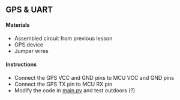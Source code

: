 ## GPS & UART

#### Materials
 - Assembled circuit from previous lesson
 - GPS device
 - Jumper wires

#### Instructions
 - Connect the GPS VCC and GND pins to MCU VCC and GND pins
 - Connect the GPS TX pin to MCU RX pin
 - Modify the code in [main.py](https://github.com/jgrissom/iot-gps/commit/151027a4dca7ee9ccc06454e835a37be10bac2e4) and test outdoors (?)

